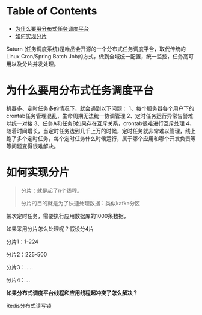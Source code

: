 # Table of Contents

* [为什么要用分布式任务调度平台](#为什么要用分布式任务调度平台)
* [如何实现分片](#如何实现分片)




Saturn (任务调度系统)是唯品会开源的一个分布式任务调度平台，取代传统的Linux Cron/Spring Batch Job的方式，做到全域统一配置，统一监控，任务高可用以及分片并发处理。



# 为什么要用分布式任务调度平台



机器多、定时任务多的情况下，就会遇到以下问题：
1、每个服务器各个用户下的crontab任务管理混乱，生命周期无法统一协调管理
2、定时任务运行异常告警难以统一对接
3、任务A和任务B如果存在互斥关系，crontab很难进行互斥处理
4、随着时间增长，当定时任务达到几千上万的时候，定时任务就非常难以管理，线上跑了多个定时任务，每个定时任务什么时候运行，属于哪个应用和哪个开发负责等等问题变得很难解决。



# 如何实现分片

> 分片：就是起了n个线程。
>
> 分片的目的就是为了快速处理数据：类似kafka分区

某次定时任务，需要执行应用数据库的1000条数据，

如果采用分片怎么处理呢？假设分4片

分片1：1-224

分片2：225-500

分片3：.....

分片4：...

**如果分布式调度平台线程和应用线程起冲突了怎么解决？**

Redis分布式读写锁
